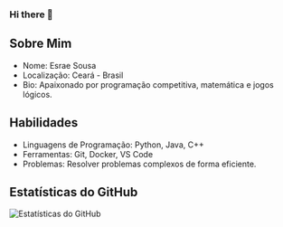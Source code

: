 ### Hi there 👋

<!--
**EsraelSousa/EsraelSousa** is a ✨ _special_ ✨ repository because its `README.md` (this file) appears on your GitHub profile.

Here are some ideas to get you started:

- 🔭 I’m currently working on ...
- 🌱 I’m currently learning ...
- 👯 I’m looking to collaborate on ...
- 🤔 I’m looking for help with ...
- 💬 Ask me about ...
- 📫 How to reach me: ...
- 😄 Pronouns: ...
- ⚡ Fun fact: ...
-->

## Sobre Mim
- Nome: Esrae Sousa
- Localização: Ceará - Brasil
- Bio: Apaixonado por programação competitiva, matemática e jogos lógicos.

## Habilidades
- Linguagens de Programação: Python, Java, C++
- Ferramentas: Git, Docker, VS Code
- Problemas: Resolver problemas complexos de forma eficiente.
<!--
## Projetos Destacados
- Nome do Projeto 1: Descrição breve do projeto
- Nome do Projeto 2: Descrição breve do projeto
- Nome do Projeto 3: Descrição breve do projeto
-->
## Estatísticas do GitHub
![Estatísticas do GitHub](https://github-readme-stats.vercel.app/api?username=EsraelSousa&show_icons=true&count_private=true&hide=stars,issues)
